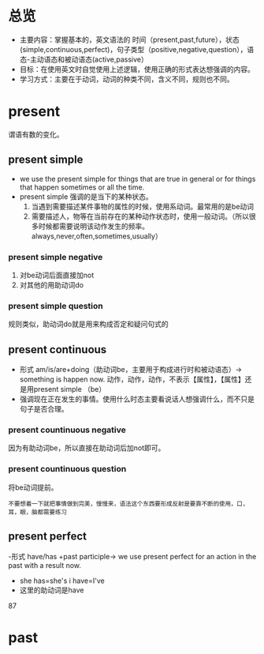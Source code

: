 # 总览
- 主要内容：掌握基本的，英文语法的 时间（present,past,future），状态 (simple,continuous,perfect)，句子类型（positive,negative,question），语态-主动语态和被动语态(active,passive）
- 目标：在使用英文时自觉使用上述逻辑，使用正确的形式表达想强调的内容。
- 学习方式：主要在于动词，动词的种类不同，含义不同，规则也不同。

# present
谓语有数的变化。
## present simple 
- we use the present simple for things that are true in general or for things that happen sometimes or all the time.
- present simple 强调的是当下的某种状态。
  1. 当遇到需要描述某件事物的属性的时候，使用系动词。最常用的是be动词
  2. 需要描述人，物等在当前存在的某种动作状态时，使用一般动词。（所以很多时候都需要说明该动作发生的频率。always,never,often,sometimes,usually）
  

### present simple negative
1. 对be动词后面直接加not
2. 对其他的用助动词do
### present simple question 
规则类似，助动词do就是用来构成否定和疑问句式的


## present continuous
- 形式 am/is/are+doing（助动词be，主要用于构成进行时和被动语态）-> something is happen now.  动作，动作，动作，不表示【属性】，【属性】还是用present simple （be）
- 强调现在正在发生的事情。使用什么时态主要看说话人想强调什么，而不只是句子是否合理。

### present countinuous negative
因为有助动词be，所以直接在助动词后加not即可。
### present countinuous question
将be动词提前。

```
不要想着一下就把事情做到完美，慢慢来，语法这个东西要形成反射是要靠不断的使用，口，耳，眼，脑都需要练习
```

 ## present perfect
-形式 have/has +past participle-> we use present perfect for an action in the past with a result now. 
- she has=she's  i have=I've
- 这里的助动词是have


87
# past












